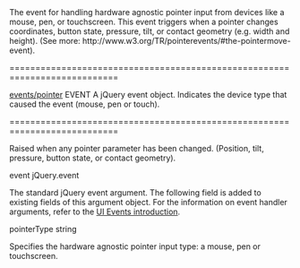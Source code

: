 <!--**
/*-------------------------------------------
    Auto-generated file. Do not modify.
-------------------------------------------

**-->
<!--d-->The event for handling hardware agnostic pointer input from devices like a mouse, pen, or touchscreen. This event triggers when a pointer changes coordinates, button state, pressure, tilt, or contact geometry (e.g. width and height). (See more: http://www.w3.org/TR/pointerevents/#the-pointermove-event).<!--/d-->
===========================================================================
<!--module--><a href="/Documentation/16_1/Guide/Common/Modularity/#Common_Modularity_DevExtreme_Modules_Structure_events_pointer">events/pointer</a><!--/module-->
<!--type-->EVENT<!--/type-->
<!--fp1d-->A jQuery event object.<!--/fp1d-->
<!--fp1_field1d-->Indicates the device type that caused the event (mouse, pen or touch).<!--/fp1_field1d-->
===========================================================================

<!--shortDescription-->
Raised when any pointer parameter has been changed. (Position, tilt, pressure, button state, or contact geometry).
<!--/shortDescription-->

<!--fullDescription-->

<!--/fullDescription-->
<!--typeFunctionParamName1-->event<!--/typeFunctionParamName1-->
<!--typeFunctionParamType1-->jQuery.event<!--/typeFunctionParamType1-->
<!--typeFunctionParamDescription1-->
The standard jQuery event argument. The following field is added to existing fields of this argument object. For the information on event handler arguments, refer to the <a href="#introduction">UI Events introduction</a>.
<!--/typeFunctionParamDescription1-->
<!--typeFunctionParamName1_field1-->pointerType<!--/typeFunctionParamName1_field1-->
<!--typeFunctionParamType1_field1-->string<!--/typeFunctionParamType1_field1-->
<!--typeFunctionParamDescription1_field1-->
Specifies the hardware agnostic pointer input type: a mouse, pen or touchscreen.
<!--/typeFunctionParamDescription1_field1-->
